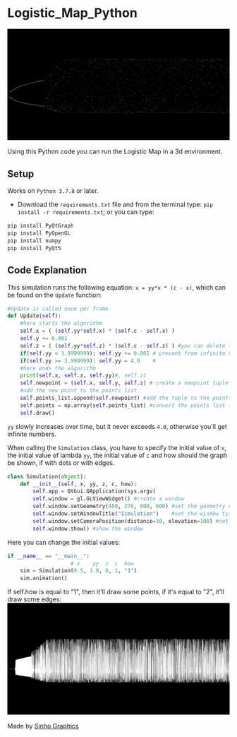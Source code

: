 # Logistic_Map_Python

![](Images/DotsLong.PNG)

Using this Python code you can run the Logistic Map in a 3d environment. 

## Setup
Works on ```Python 3.7.8``` or later.
- Download the ```requirements.txt``` file and from the terminal type: ```pip install -r requirements.txt```; or you can type:
```python
pip install PyQtGraph
pip install PyOpenGL
pip install numpy
pip install PyQt5
```
## Code Explanation
 
This simulation runs the following equation: ```x = yy*x * (c - x)```, which can be found on the ```Update``` function:
```python
#Update is called once per frame
def Update(self):
    #here starts the algorithm
    self.x = ( (self.yy*self.x) * (self.c - self.x) )
    self.y += 0.001
    self.z = ( (self.yy*self.z) * (self.c - self.z) ) #you can delete this
    if(self.yy < 3.9999999): self.yy += 0.001 # prevent from infinite numbers
    if(self.yy >= 3.999999): self.yy = 4.0    #
    #here ends the algorithm 
    print(self.x, self.z, self.yy)#, self.z)
    self.newpoint = (self.x, self.y, self.z) # create a newpoint tuple
    #add the new point to the points list
    self.points_list.append(self.newpoint) #add the tuple to the points_list
    self.points = np.array(self.points_list) #convert the points list to a numpy.array
    self.draw()
```
```yy``` slowly increases over time, but it never exceeds ```4.0```, otherwise you'll get infinite numbers.

When calling the ```Simulation``` class, you have to specify the initial value of ```x```, the initial value of lambda ```yy```, the initial value of ```c``` and how should the graph be shown, if with dots or with edges.
```python
class Simulation(object):
    def __init__(self, x, yy, z, c, how):
        self.app = QtGui.QApplication(sys.argv)
        self.window = gl.GLViewWidget() #create a window
        self.window.setGeometry(480, 270, 800, 600) #set the geometry of the window(padding x, padding y, scale x, scale y)
        self.window.setWindowTitle("Simulation")    #set the window title
        self.window.setCameraPosition(distance=30, elevation=100) #set the camera position
        self.window.show() #show the window
```
Here you can change the initial values:
```python
if __name__ == "__main__":
                    # x    yy  z  c  how
    sim = Simulation(0.5, 3.0, 0, 1, "1")
    sim.animation()
```
If self.how is equal to "1", then it'll draw some points, if it's equal to "2", it'll draw some edges:
![](Images/Edges_Long.PNG) 

Made by [Sinho Graphics](https://instagram.com/sinho_graphics)
